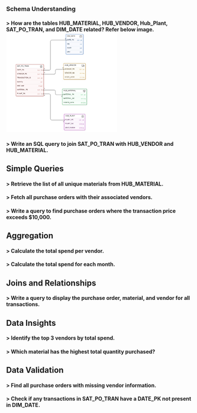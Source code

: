 ### Schema Understanding
#### > How are the tables HUB_MATERIAL, HUB_VENDOR, Hub_Plant, SAT_PO_TRAN, and DIM_DATE related? Refer below image. <img src="ER Diagram.jpg" alt="Cute Cat" width="300" />
#### > Write an SQL query to join SAT_PO_TRAN with HUB_VENDOR and HUB_MATERIAL.

## Simple Queries
#### > Retrieve the list of all unique materials from HUB_MATERIAL.
#### > Fetch all purchase orders with their associated vendors.
#### > Write a query to find purchase orders where the transaction price exceeds $10,000.

## Aggregation
#### > Calculate the total spend per vendor.
#### > Calculate the total spend for each month.

## Joins and Relationships
#### > Write a query to display the purchase order, material, and vendor for all transactions.

## Data Insights
#### > Identify the top 3 vendors by total spend.
#### > Which material has the highest total quantity purchased?

## Data Validation
#### > Find all purchase orders with missing vendor information.
#### > Check if any transactions in SAT_PO_TRAN have a DATE_PK not present in DIM_DATE.
